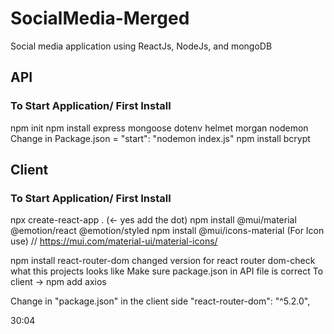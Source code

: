# SocialMedia-Merged

Social media application using ReactJs, NodeJs, and mongoDB

## API
### To Start Application/ First Install
npm init
npm install express mongoose dotenv helmet morgan nodemon
Change in Package.json =  "start": "nodemon index.js"
npm install bcrypt


## Client
### To Start Application/ First Install
npx create-react-app . (<- yes add the dot) 
npm install @mui/material @emotion/react @emotion/styled
npm install @mui/icons-material (For Icon use) // https://mui.com/material-ui/material-icons/


npm install react-router-dom
changed version for react router dom-check what this projects looks like
Make sure package.json in API file is correct
To client -> npm add axios


Change in "package.json" in the client side "react-router-dom": "^5.2.0",

30:04